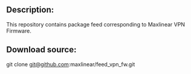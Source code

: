 ## Description:

This repository contains package feed corresponding to Maxlinear VPN Firmware.

## Download source:

git clone git@github.com:maxlinear/feed_vpn_fw.git
